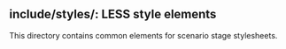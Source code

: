 <!-- TITLE/ -->

## include/styles/: LESS style elements

<!-- /TITLE -->

This directory contains common elements for scenario stage stylesheets.
